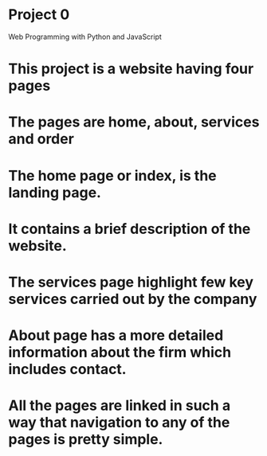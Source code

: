 # Project 0

Web Programming with Python and JavaScript

# This project is a website having four pages
# The pages are home, about, services and order
# The home page or index, is the landing page. 
# It contains a brief description of the website.
# The services page highlight few key services carried out by the company
# About page has a more detailed information about the firm which includes contact.
# All the pages are linked in such a way that navigation to any of the pages is pretty simple.
